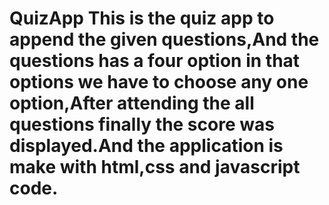 # QuizApp This is the quiz app to append the given questions,And the questions has a four option in that options we have to choose any one option,After attending the all questions finally the score was displayed.And the application is make with html,css and javascript code.
